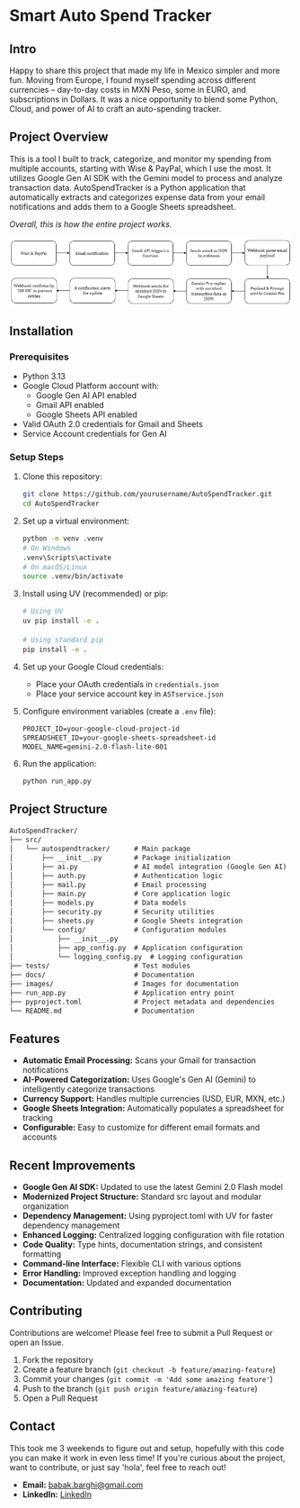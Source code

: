 # Smart Auto Spend Tracker

## Intro

Happy to share this project that made my life in Mexico simpler and more fun. Moving from Europe, I found myself spending across different currencies – day-to-day costs in MXN Peso, some in EURO, and subscriptions in Dollars. It was a nice opportunity to blend some Python, Cloud, and power of AI to craft an auto-spending tracker.

## Project Overview

This is a tool I built to track, categorize, and monitor my spending from multiple accounts, starting with Wise & PayPal, which I use the most. It utilizes Google Gen AI SDK with the Gemini model to process and analyze transaction data. AutoSpendTracker is a Python application that automatically extracts and categorizes expense data from your email notifications and adds them to a Google Sheets spreadsheet.

*Overall, this is how the entire project works.*

![Workflow](/images/Workflow.png)

## Installation

### Prerequisites

- Python 3.13
- Google Cloud Platform account with:
  - Google Gen AI API enabled
  - Gmail API enabled
  - Google Sheets API enabled
- Valid OAuth 2.0 credentials for Gmail and Sheets
- Service Account credentials for Gen AI

### Setup Steps

1. Clone this repository:

   ```bash
   git clone https://github.com/yourusername/AutoSpendTracker.git
   cd AutoSpendTracker
   ```

2. Set up a virtual environment:

   ```bash
   python -m venv .venv
   # On Windows
   .venv\Scripts\activate
   # On macOS/Linux
   source .venv/bin/activate
   ```

3. Install using UV (recommended) or pip:

   ```bash
   # Using UV
   uv pip install -e .
   
   # Using standard pip
   pip install -e .
   ```

4. Set up your Google Cloud credentials:
   - Place your OAuth credentials in `credentials.json`
   - Place your service account key in `ASTservice.json`

5. Configure environment variables (create a `.env` file):

   ```
   PROJECT_ID=your-google-cloud-project-id
   SPREADSHEET_ID=your-google-sheets-spreadsheet-id
   MODEL_NAME=gemini-2.0-flash-lite-001
   ```

6. Run the application:

   ```bash
   python run_app.py
   ```

## Project Structure

```
AutoSpendTracker/
├── src/
│   └── autospendtracker/      # Main package
│       ├── __init__.py        # Package initialization
│       ├── ai.py              # AI model integration (Google Gen AI)
│       ├── auth.py            # Authentication logic
│       ├── mail.py            # Email processing
│       ├── main.py            # Core application logic
│       ├── models.py          # Data models
│       ├── security.py        # Security utilities
│       ├── sheets.py          # Google Sheets integration
│       └── config/            # Configuration modules
│           ├── __init__.py
│           ├── app_config.py  # Application configuration
│           └── logging_config.py  # Logging configuration
├── tests/                     # Test modules
├── docs/                      # Documentation
├── images/                    # Images for documentation
├── run_app.py                 # Application entry point
├── pyproject.toml             # Project metadata and dependencies
└── README.md                  # Documentation
```

## Features

- **Automatic Email Processing:** Scans your Gmail for transaction notifications
- **AI-Powered Categorization:** Uses Google's Gen AI (Gemini) to intelligently categorize transactions
- **Currency Support:** Handles multiple currencies (USD, EUR, MXN, etc.)
- **Google Sheets Integration:** Automatically populates a spreadsheet for tracking
- **Configurable:** Easy to customize for different email formats and accounts

## Recent Improvements

- **Google Gen AI SDK:** Updated to use the latest Gemini 2.0 Flash model
- **Modernized Project Structure:** Standard src layout and modular organization
- **Dependency Management:** Using pyproject.toml with UV for faster dependency management
- **Enhanced Logging:** Centralized logging configuration with file rotation
- **Code Quality:** Type hints, documentation strings, and consistent formatting
- **Command-line Interface:** Flexible CLI with various options
- **Error Handling:** Improved exception handling and logging
- **Documentation:** Updated and expanded documentation

## Contributing

Contributions are welcome! Please feel free to submit a Pull Request or open an Issue.

1. Fork the repository
2. Create a feature branch (`git checkout -b feature/amazing-feature`)
3. Commit your changes (`git commit -m 'Add some amazing feature'`)
4. Push to the branch (`git push origin feature/amazing-feature`)
5. Open a Pull Request

## Contact

This took me 3 weekends to figure out and setup, hopefully with this code you can make it work in even less time! If you're curious about the project, want to contribute, or just say 'hola', feel free to reach out!

- **Email:** [babak.barghi@gmail.com](mailto:babak.barghi@gmail.com)
- **LinkedIn:** [LinkedIn](https://www.linkedin.com/in/babakbarghi/)
